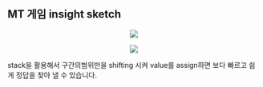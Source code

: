 ## MT 게임 insight sketch

<p align="center">
  <img src="https://user-images.githubusercontent.com/39179946/176080966-2afcc52d-5752-451f-9c60-0848cfa5d2f9.PNG"/>
</p>

<p align="center">
  <img src="https://user-images.githubusercontent.com/39179946/176080973-97580233-4e5e-419a-aeff-17170ba274eb.PNG"/>
</p>

stack을 활용해서 구간의범위만을 shifting 시켜 value를 assign하면 보다 빠르고 쉽게 정답을 찾아 낼 수 있습니다.
